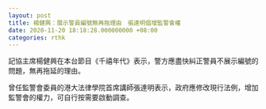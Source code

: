 ```yaml
---
layout: post
title: 楊健興：展示警員編號無再拖理由　張達明倡增監警會權
date: 2020-11-20 18:18:28.000000000 +08:00
categories: rthk
---
```


記協主席楊健興在本台節目《千禧年代》表示，警方應盡快糾正警員不展示編號的問題，無再拖延的理由。

曾任監警會委員的港大法律學院首席講師張達明表示，政府應修改現行法例，增加監警會的權力，可自行按需要啟動調查。
